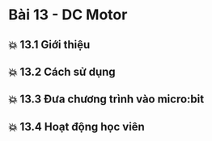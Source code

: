 # Bài 13 - DC Motor

## 💥 13.1 Giới thiệu



## 💥 13.2 Cách sử dụng


## 💥 13.3 Đưa chương trình vào micro:bit




## 💥 13.4 Hoạt động học viên